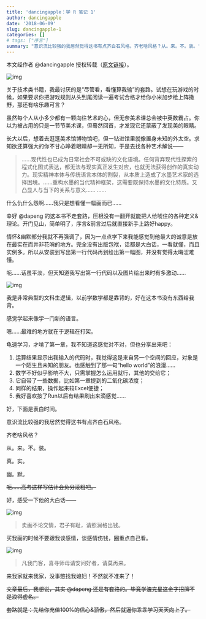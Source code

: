 ```yaml
---
title: 'dancingapple：学 R 笔记 1'
author: dancingapple
date: '2018-06-09'
slug: dancingapple-1
categories: []
# tags: ["序言"]
summary: "意识流比较强的我居然觉得这书有点齐白石风格。齐老啥风格？从。来。不。装。"
---
```


本文经作者 @dancingapple 授权转载（[原文链接](https://steemit.com/cn/@dancingapple/r-1)）。

![img](https://steemitimages.com/0x0/https://cdn.steemitimages.com/DQmRgMXY85E88ZtJonVZTPukv3Z5RcsW5GRmwzoKRL8TdDW/688FBB08-8AC1-4447-8655-C52AB261A8AF.jpeg) 

关于技术类书籍，我最讨厌的是“尽管看，看懂算我输”的套路。试想在玩游戏的时候，如果要求你把游戏规则从头到尾阅读一遍考试合格才给你小米加步枪上阵撒野，那还有啥乐趣可言？

虽然每个人从小多少都有一颗向往艺术的心，但无奈美术课总会被中英数霸占。你以为被占用的只是一节节美术课，但蓦然回首，才发现它还蒙蔽了发现美的眼睛。

长大以后，想着去逛逛美术馆博物馆吧，但一钻进馆里就像置身未知的外太空。求知欲还算强大的你不甘心睁着眼睛却一无所知，于是去找各种艺术解说——

> ……现代性也已成为日常社会不可或缺的文化语境。任何背弃现代性探索的程式化图式表达，都无法与现实真正发生对应，也就无法获得创作的真实动力。现实精神本体与传统语言本体的割裂，从本质上造成了水墨艺术家的选择困境。……重构水墨的当代精神框架，这需要既保持水墨的文化特质。又凸显人与当下的关系与意义…… ……

什么仇什么怨啊……我只是想看懂一幅画而已……

幸好 @dapeng 的这本书不走套路，压根没有一翻开就能把人给唬住的各种定义&理论。开门见山，简单明了，序言&前言过后就直接新手上路好happy。

情怀&幽默部分我就不再强调了，因为一点点学下来我能感觉到他最大的诚意是放在最实在而并非花哨的地方。完全没有出版包袱，话都是大白话，一看就懂，而且实例多。所以从安装到写出第一行代码再到绘出第一幅图，并没有觉得太晦涩难懂。

呃……话虽平淡，但天知道我写出第一行代码以及图片绘出来时有多激动……

![img](https://steemitimages.com/0x0/https://cdn.steemitimages.com/DQmdVguVzAyMrjksKUgkp5ZSty2JXyeVgJRhA42PF3c9wQ4/3FF0CF4D-CDCF-4E7C-89A2-5AA6B971F217.jpeg)

我是非常典型的文科生逻辑，以前学数学都是靠背的，好在这本书没有东西给我背。

感觉学起来像学一门新的语言。

嗯……最难的地方就在于逻辑在打架。

龟速学习，才啃了第一章，我不知道这感觉对不对，但也分享出来吧：

1. 运算结果显示出我输入的代码时，我觉得这是来自另一个空间的回应，对象是一个陌生且未知的朋友。也感触到了那一句“hello world”的浪漫……
2. 数学不好似乎影响不大，只需掌握怎么运用就行，其他的交给它；
3. 它自带了一些数据，比如第一章提到的二氧化碳浓度；
4. 同样的结果，操作起来较Excel便捷；
5. 我好喜欢按了Run以后有结果刷出来滴感觉……

好，下面是表白时间。

意识流比较强的我居然觉得这书有点齐白石风格。

齐老啥风格？

从。来。不。装。

真。实。

幽。默。

~~呃……高考这样写估计会负分滚粗吧。~~

好，感受一下他的大白话——

![img](https://steemitimages.com/0x0/https://cdn.steemitimages.com/DQmUCBtheRvW3eJmCn9X4wjXdQwW97GtHZH7HGjeMcZ16ge/9B8C63C1-F5A9-41BC-8E8F-164659B41A60.jpeg)

> 卖画不论交情，君子有耻，请照润格出钱。

买我画的时候不要跟我谈感情，谈感情伤钱，圈重点自己看。

![img](https://steemitimages.com/0x0/https://cdn.steemitimages.com/DQmVAQzcvA7hAmk9qKZVs7UhWew6wjDrAorTGsy2ku5Y8BG/7533B4A1-8E1C-44F6-8965-30A12D69A7E0.jpeg) 

> 凡我门客，喜寻师母请安问好者，请莫再来。

来我家就来我家，没事憋找我媳妇！不然就不准来了！ 

~~文章最后，我想说，其实 @dapeng 还是有套路的。毕竟学渣克星这金字招牌不是浪得虚名。~~

~~套路就是：先给你充值100%的信心&骄傲，然后就逼你乖乖学习天天向上了。~~